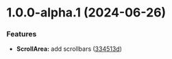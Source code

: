 # 1.0.0-alpha.1 (2024-06-26)


### Features

* **ScrollArea:** add scrollbars ([334513d](https://github.com/lotusjs/react-primitives/commit/334513d2838000e185a48ce7a5383e29220a76db))
